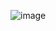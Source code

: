 ![image](https://github.com/Ireal-ai/SQLAcademyTaskSolution/assets/82309024/19015302-3db9-42a2-abf5-be585104bdce)

